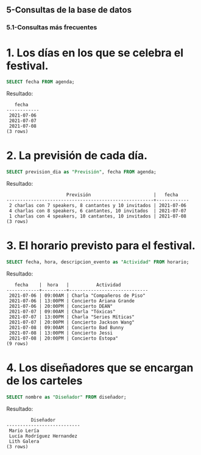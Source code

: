 ## 5-Consultas de la base de datos
### 5.1-Consultas más frecuentes


# 1. Los días en los que se celebra el festival.

```sql
SELECT fecha FROM agenda;
```
Resultado:
```
   fecha
------------
 2021-07-06
 2021-07-07
 2021-07-08
(3 rows)
```

# 2. La previsión de cada día.

```sql
SELECT prevision_dia as "Previsión", fecha FROM agenda;
```
Resultado:
```
                      Previsión                       |   fecha
------------------------------------------------------+------------
 2 charlas con 7 speakers, 8 cantantes y 10 invitados | 2021-07-06
 4 charlas con 8 speakers, 6 cantantes, 10 invitados  | 2021-07-07
 1 charlas con 4 speakers, 10 cantantes, 10 invitados | 2021-07-08
(3 rows)
```

# 3. El horario previsto para el festival.

```sql
SELECT fecha, hora, descripcion_evento as "Actividad" FROM horario;
```
Resultado:
```
   fecha    |  hora   |          Actividad
------------+---------+-----------------------------
 2021-07-06 | 09:00AM | Charla "Compañeros de Piso"
 2021-07-06 | 13:00PM | Concierto Ariana Grande
 2021-07-06 | 20:00PM | Concierto DEAN"
 2021-07-07 | 09:00AM | Charla "Tóxicas"
 2021-07-07 | 13:00PM | Charla "Series Míticas"
 2021-07-07 | 20:00PM | Concierto Jackson Wang"
 2021-07-08 | 09:00AM | Concierto Bad Bunny
 2021-07-08 | 13:00PM | Concierto Jessi
 2021-07-08 | 20:00PM | Concierto Estopa"
(9 rows)
```
# 4. Los diseñadores que se encargan de los carteles

```sql
SELECT nombre as "Diseñador" FROM diseñador;
```
Resultado:
```
         Diseñador
---------------------------
 Mario Lería
 Lucía Rodríguez Hernandez
 Lith Galera
(3 rows)
``` 
